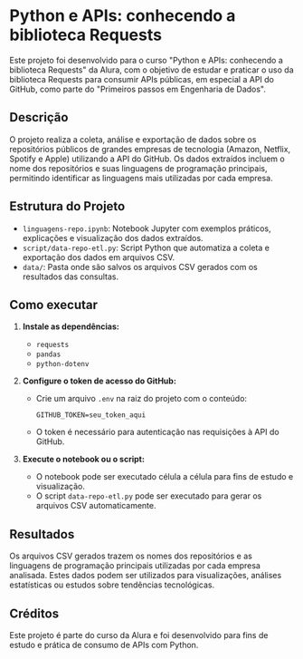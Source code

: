 # Python e APIs: conhecendo a biblioteca Requests

Este projeto foi desenvolvido para o curso "Python e APIs: conhecendo a biblioteca Requests" da Alura, com o objetivo de estudar e praticar o uso da biblioteca Requests para consumir APIs públicas, em especial a API do GitHub, como parte do "Primeiros passos em Engenharia de Dados". 

## Descrição

O projeto realiza a coleta, análise e exportação de dados sobre os repositórios públicos de grandes empresas de tecnologia (Amazon, Netflix, Spotify e Apple) utilizando a API do GitHub. Os dados extraídos incluem o nome dos repositórios e suas linguagens de programação principais, permitindo identificar as linguagens mais utilizadas por cada empresa.

## Estrutura do Projeto

- `linguagens-repo.ipynb`: Notebook Jupyter com exemplos práticos, explicações e visualização dos dados extraídos.
- `script/data-repo-etl.py`: Script Python que automatiza a coleta e exportação dos dados em arquivos CSV.
- `data/`: Pasta onde são salvos os arquivos CSV gerados com os resultados das consultas.

## Como executar

1. **Instale as dependências:**
   - `requests`
   - `pandas`
   - `python-dotenv`

2. **Configure o token de acesso do GitHub:**
   - Crie um arquivo `.env` na raiz do projeto com o conteúdo:
     ```
     GITHUB_TOKEN=seu_token_aqui
     ```
   - O token é necessário para autenticação nas requisições à API do GitHub.

3. **Execute o notebook ou o script:**
   - O notebook pode ser executado célula a célula para fins de estudo e visualização.
   - O script `data-repo-etl.py` pode ser executado para gerar os arquivos CSV automaticamente.

## Resultados

Os arquivos CSV gerados trazem os nomes dos repositórios e as linguagens de programação principais utilizadas por cada empresa analisada. Estes dados podem ser utilizados para visualizações, análises estatísticas ou estudos sobre tendências tecnológicas.

## Créditos

Este projeto é parte do curso da Alura e foi desenvolvido para fins de estudo e prática de consumo de APIs com Python.

